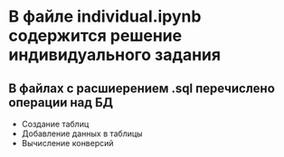 # В файле individual.ipynb содержится решение индивидуального задания

## В файлах с расшиерением .sql перечислено операции над БД
* Создание таблиц
* Добавление данных в таблицы
* Вычисление конверсий
